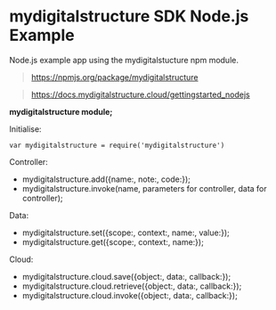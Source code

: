 mydigitalstructure SDK Node.js Example
======================================

Node.js example app using the mydigitalstucture npm module.

> https://npmjs.org/package/mydigitalstructure

> https://docs.mydigitalstructure.cloud/gettingstarted_nodejs

**mydigitalstructure module;**

Initialise:

`var mydigitalstructure = require('mydigitalstructure')`

Controller:
- mydigitalstructure.add({name:, note:, code:});
- mydigitalstructure.invoke(name, parameters for controller, data for controller);

<!-- end of the list -->

Data:
- mydigitalstructure.set({scope:, context:, name:, value:});
- mydigitalstructure.get({scope:, context:, name:});

<!-- end of the list -->

Cloud:
- mydigitalstructure.cloud.save({object:, data:, callback:});
- mydigitalstructure.cloud.retrieve({object:, data:, callback:});
- mydigitalstructure.cloud.invoke({object:, data:, callback:});

<!-- end of the list -->
